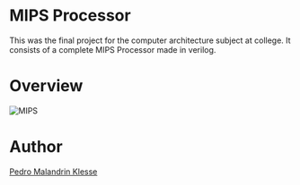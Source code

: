 # MIPS Processor

This was the final project for the computer architecture subject at college. It consists of a complete MIPS Processor made in verilog.

# Overview 

![MIPS](https://github.com/Klesse/mips-processor/assets/62315031/a893976a-0a96-4e76-834e-626908bd6592)

# Author

[Pedro Malandrin Klesse](www.github.com/Klesse)

